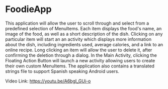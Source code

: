 # FoodieApp

This application will allow the user to scroll through and select from a predefined selection of MenuItems. Each item
displays the food's name, an image of the food, as well as a short description of the dish. Clicking on any particular
item will start an an activity which displays more information about the dish, including ingredients used, average calories,
and a link to an online recipe. Long clicking an item will allow the user to delete it, after confirming the deletion through
a dialog. In the Main Activity, clicking the Floating Action Button will launch a new activity allowing users to create their 
own custom MenuItems. The application also contains a translated strings file to support Spanish speaking Android users.

Video Link: https://youtu.be/A6bgI_GUi-o
